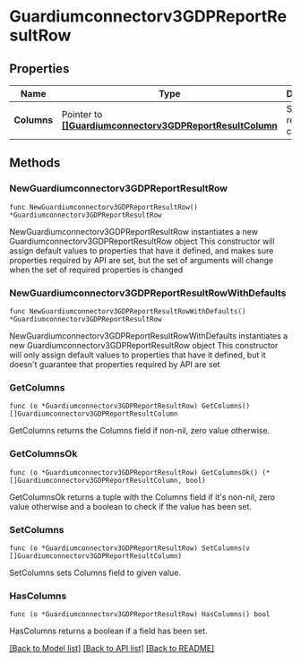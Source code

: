 # Guardiumconnectorv3GDPReportResultRow

## Properties

Name | Type | Description | Notes
------------ | ------------- | ------------- | -------------
**Columns** | Pointer to [**[]Guardiumconnectorv3GDPReportResultColumn**](Guardiumconnectorv3GDPReportResultColumn.md) | Set of result row cells. | [optional] 

## Methods

### NewGuardiumconnectorv3GDPReportResultRow

`func NewGuardiumconnectorv3GDPReportResultRow() *Guardiumconnectorv3GDPReportResultRow`

NewGuardiumconnectorv3GDPReportResultRow instantiates a new Guardiumconnectorv3GDPReportResultRow object
This constructor will assign default values to properties that have it defined,
and makes sure properties required by API are set, but the set of arguments
will change when the set of required properties is changed

### NewGuardiumconnectorv3GDPReportResultRowWithDefaults

`func NewGuardiumconnectorv3GDPReportResultRowWithDefaults() *Guardiumconnectorv3GDPReportResultRow`

NewGuardiumconnectorv3GDPReportResultRowWithDefaults instantiates a new Guardiumconnectorv3GDPReportResultRow object
This constructor will only assign default values to properties that have it defined,
but it doesn't guarantee that properties required by API are set

### GetColumns

`func (o *Guardiumconnectorv3GDPReportResultRow) GetColumns() []Guardiumconnectorv3GDPReportResultColumn`

GetColumns returns the Columns field if non-nil, zero value otherwise.

### GetColumnsOk

`func (o *Guardiumconnectorv3GDPReportResultRow) GetColumnsOk() (*[]Guardiumconnectorv3GDPReportResultColumn, bool)`

GetColumnsOk returns a tuple with the Columns field if it's non-nil, zero value otherwise
and a boolean to check if the value has been set.

### SetColumns

`func (o *Guardiumconnectorv3GDPReportResultRow) SetColumns(v []Guardiumconnectorv3GDPReportResultColumn)`

SetColumns sets Columns field to given value.

### HasColumns

`func (o *Guardiumconnectorv3GDPReportResultRow) HasColumns() bool`

HasColumns returns a boolean if a field has been set.


[[Back to Model list]](../README.md#documentation-for-models) [[Back to API list]](../README.md#documentation-for-api-endpoints) [[Back to README]](../README.md)


